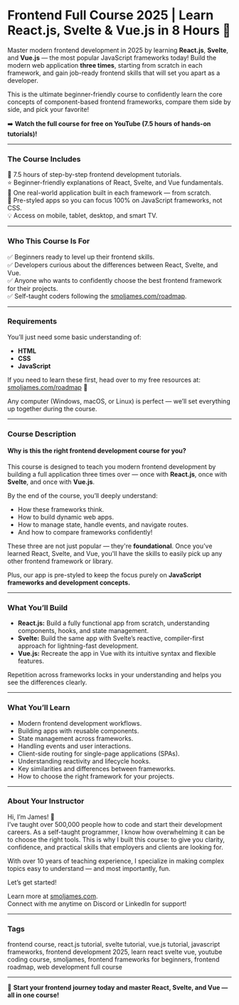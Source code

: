 # Frontend Full Course 2025 | Learn React.js, Svelte & Vue.js in 8 Hours 🚀

Master modern frontend development in 2025 by learning **React.js**, **Svelte**, and **Vue.js** — the most popular JavaScript frameworks today! Build the modern web application **three times**, starting from scratch in each framework, and gain job-ready frontend skills that will set you apart as a developer.

This is the ultimate beginner-friendly course to confidently learn the core concepts of component-based frontend frameworks, compare them side by side, and pick your favorite!

➡️ **Watch the full course for free on YouTube (7.5 hours of hands-on tutorials)!**

---

### **The Course Includes**
🎥 7.5 hours of step-by-step frontend development tutorials.  
⭐️ Beginner-friendly explanations of React, Svelte, and Vue fundamentals.  
🧩 One real-world application built in each framework — from scratch.  
🎨 Pre-styled apps so you can focus 100% on JavaScript frameworks, not CSS.  
💡 Access on mobile, tablet, desktop, and smart TV.  

---

### **Who This Course Is For**
✅ Beginners ready to level up their frontend skills.  
✅ Developers curious about the differences between React, Svelte, and Vue.  
✅ Anyone who wants to confidently choose the best frontend framework for their projects.  
✅ Self-taught coders following the [smoljames.com/roadmap](https://www.smoljames.com/roadmap).

---

### **Requirements**
You’ll just need some basic understanding of:
- **HTML**
- **CSS**
- **JavaScript**

If you need to learn these first, head over to my free resources at: [smoljames.com/roadmap](https://www.smoljames.com/roadmap) 🌟

Any computer (Windows, macOS, or Linux) is perfect — we’ll set everything up together during the course.

---

### **Course Description**

#### **Why is this the right frontend development course for you?**
This course is designed to teach you modern frontend development by building a full application three times over — once with **React.js**, once with **Svelte**, and once with **Vue.js**.

By the end of the course, you’ll deeply understand:
- How these frameworks think.
- How to build dynamic web apps.
- How to manage state, handle events, and navigate routes.
- And how to compare frameworks confidently!

These three are not just popular — they're **foundational**. Once you’ve learned React, Svelte, and Vue, you'll have the skills to easily pick up any other frontend framework or library.

Plus, our app is pre-styled to keep the focus purely on **JavaScript frameworks and development concepts.**

---

### **What You’ll Build**
- **React.js:** Build a fully functional app from scratch, understanding components, hooks, and state management.
- **Svelte:** Build the same app with Svelte’s reactive, compiler-first approach for lightning-fast development.
- **Vue.js:** Recreate the app in Vue with its intuitive syntax and flexible features.

Repetition across frameworks locks in your understanding and helps you see the differences clearly.

---

### **What You’ll Learn**
- Modern frontend development workflows.
- Building apps with reusable components.
- State management across frameworks.
- Handling events and user interactions.
- Client-side routing for single-page applications (SPAs).
- Understanding reactivity and lifecycle hooks.
- Key similarities and differences between frameworks.
- How to choose the right framework for your projects.

---

### **About Your Instructor**

Hi, I’m James! 👋  
I’ve taught over 500,000 people how to code and start their development careers. As a self-taught programmer, I know how overwhelming it can be to choose the right tools. This is why I built this course: to give you clarity, confidence, and practical skills that employers and clients are looking for.

With over 10 years of teaching experience, I specialize in making complex topics easy to understand — and most importantly, fun.

Let’s get started!

Learn more at [smoljames.com](https://www.smoljames.com).  
Connect with me anytime on Discord or LinkedIn for support!  

---

### **Tags**
frontend course, react.js tutorial, svelte tutorial, vue.js tutorial, javascript frameworks, frontend development 2025, learn react svelte vue, youtube coding course, smoljames, frontend frameworks for beginners, frontend roadmap, web development full course

---

🚀 **Start your frontend journey today and master React, Svelte, and Vue — all in one course!**
